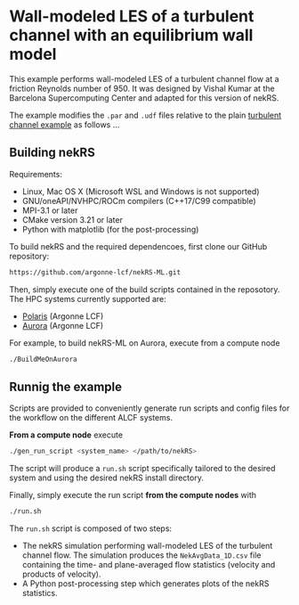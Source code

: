 # Wall-modeled LES of a turbulent channel with an equilibrium wall model

This example performs wall-modeled LES of a turbulent channel flow at a friction Reynolds number of 950. 
It was designed by Vishal Kumar at the Barcelona Supercomputing Center and adapted for this version of nekRS.

The example modifies the `.par` and `.udf` files relative to the plain [turbulent channel example](../turbChannel/) as follows ...


## Building nekRS

Requirements:
* Linux, Mac OS X (Microsoft WSL and Windows is not supported) 
* GNU/oneAPI/NVHPC/ROCm compilers (C++17/C99 compatible)
* MPI-3.1 or later
* CMake version 3.21 or later 
* Python with matplotlib (for the post-processing)

To build nekRS and the required dependencoes, first clone our GitHub repository:

```sh
https://github.com/argonne-lcf/nekRS-ML.git
```

Then, simply execute one of the build scripts contained in the reposotory. 
The HPC systems currently supported are:
* [Polaris](https://docs.alcf.anl.gov/polaris/) (Argonne LCF)
* [Aurora](https://docs.alcf.anl.gov/aurora/) (Argonne LCF) 

For example, to build nekRS-ML on Aurora, execute from a compute node

```sh
./BuildMeOnAurora
```

## Runnig the example

Scripts are provided to conveniently generate run scripts and config files for the workflow on the different ALCF systems.

**From a compute node** execute

```sh
./gen_run_script <system_name> </path/to/nekRS>
```

The script will produce a `run.sh` script specifically tailored to the desired system and using the desired nekRS install directory. 

Finally, simply execute the run script **from the compute nodes** with

```bash
./run.sh
```

The `run.sh` script is composed of two steps:

- The nekRS simulation performing wall-modeled LES of the turbulent channel flow. The simulation produces the `NekAvgData_1D.csv` file containing the time- and plane-averaged flow statistics (velocity and products of velocity).
- A Python post-processing step which generates plots of the nekRS statistics.   

